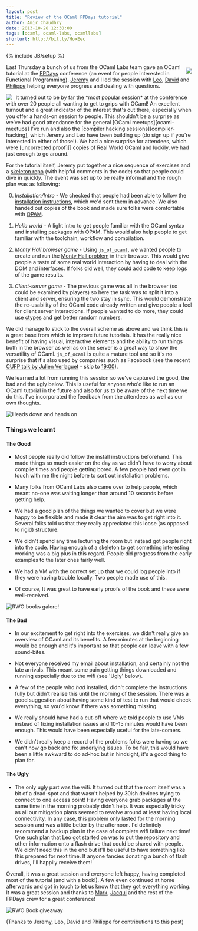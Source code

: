 ```yaml
---
layout: post
title: "Review of the OCaml FPDays tutorial"
author: Amir Chaudhry
date: 2013-10-28 12:30:00
tags: [ocaml, ocaml-labs, ocamllabs]
shorturl: http://bit.ly/HoxEec
---
```

{% include JB/setup %}

<a href="http://fpdays.net/2013/sessions/index.php?session=24"><img style="float: right; margin-top: 10px; margin-left: 10px" src="{{BASE_PATH}}/images/web/fpdays-logo.png"></a>
Last Thursday a bunch of us from the OCaml Labs team gave an OCaml tutorial 
at the [FPDays][] conference (an event for people interested in Functional 
Programming).  [Jeremy][] and I led the session with [Leo][], [David][] and 
[Philippe][] helping everyone progress and dealing with questions.

<img style="float: left; margin-right: 10px" src="{{BASE_PATH}}/images/fpdays2013/fpdays2013-01.jpg">
It turned out to be by far the *most popular session* at the conference with 
over 20 people all wanting to get to grips with OCaml!  An excellent turnout 
and a great indicator of the interest that's out there, especially when you 
offer a hands-on session to people.  This shouldn't be a surprise as we've 
had good attendance for the general [OCaml meetups][ocaml-meetups] I've run 
and also the [compiler hacking sessions][compiler-hacking], which Jeremy and 
Leo have been building up (do sign up if you're interested in either of 
those!).  We had a nice surprise for attendees, which were 
[uncorrected proof][] copies of Real World OCaml and luckily, we had just 
enough to go around.

For the tutorial itself, Jeremy put together a nice sequence of exercises 
and a [skeleton repo][] (with helpful comments in the code) so that people 
could dive in quickly.  The event was set up to be really informal and the 
rough plan was as following:


0. *Installation/Intro* - We checked that people had been able to follow the 
[installation instructions][install-info], which we'd sent them in advance. 
We also handed out copies of the book and made sure folks were comfortable 
with [OPAM][].

1. *Hello world* - A light intro to get people familiar with the OCaml 
syntax and installing packages with OPAM. This would also help people to get 
familiar with the toolchain, workflow and compilation.  

2. *Monty Hall browser game* - Using [`js_of_ocaml`][js-ocaml], we wanted 
people to create and run the [Monty Hall problem][monty-hall] in their 
browser.  This would give people a taste of some real world interaction by 
having to deal with the DOM and interfaces.  If folks did well, they could 
add code to keep logs of the game results.

3. *Client-server game* - The previous game was all in the browser (so could 
be examined by players) so here the task was to split it into a client and 
server, ensuring the two stay in sync.  This would demonstrate the 
re-usability of the OCaml code already written and give people a feel for 
client server interactions. If people wanted to do more, they could use 
[ctypes][] and get better random numbers.  

We did manage to stick to the overall scheme as above and we think this is a 
great base from which to improve future tutorials.  It has the really nice 
benefit of having visual, interactive elements and the ability to run things 
both in the browser as well as on the server is a great way to show the 
versatility of OCaml.  `js_of_ocaml` is quite a mature tool and so it's 
no surprise that it's also used by companies such as Facebook (see the recent 
[CUFP talk by Julien Verlaguet][fb-ocaml-cufp] - skip to [19:00][]).  

We learned a lot from running this session so we've captured the good, the 
bad and the ugly below.  This is useful for anyone who'd like to run an 
OCaml tutorial in the future and also for us to be aware of the next 
time we do this.  I've incorporated the feedback from the attendees as well 
as our own thoughts.

![Heads down and hands on]({{BASE_PATH}}/images/fpdays2013/fpdays2013-03.jpg)

### Things we learnt

#### The Good

* Most people really did follow the install instructions beforehand. This 
made things so much easier on the day as we didn't have to worry about 
compile times and people getting bored.  A few people had even got in touch 
with me the night before to sort out installation problems.  

* Many folks from OCaml Labs also came over to help people, which meant 
no-one was waiting longer than around 10 seconds before getting help.  

* We had a good plan of the things we wanted to cover but we were happy to 
be flexible and made it clear the aim was to get right into it.  Several 
folks told us that they really appreciated this loose (as opposed to rigid) 
structure.  

* We didn't spend any time lecturing the room but instead got people right 
into the code.  Having enough of a skeleton to get something interesting 
working was a big plus in this regard. People did progress from the early 
examples to the later ones fairly well.

* We had a VM with the correct set up that we could log people into if they 
were having trouble locally.  Two people made use of this.

* Of course, It was great to have early proofs of the book and these were 
well-received.

![RWO books galore!]({{BASE_PATH}}/images/fpdays2013/fpdays2013-02.jpg)

#### The Bad

* In our excitement to get right into the exercises, we didn't really give 
an overview of OCaml and its benefits.  A few minutes at the beginning would 
be enough and it's important so that people can leave with a few sound-bites.

* Not everyone received my email about installation, and certainly not the 
late arrivals.  This meant some pain getting things downloaded and running 
especially due to the wifi (see 'Ugly' below).  

* A few of the people who *had* installed, didn't complete the instructions 
fully but didn't realise this until the morning of the session.  There was a good 
suggestion about having some kind of test to run that would check 
everything, so you'd know if there was something missing.

* We really should have had a cut-off where we told people to use VMs 
instead of fixing installation issues and 10-15 minutes would have been 
enough.  This would have been especially useful for the late-comers.

* We didn't really keep a record of the problems folks were having so we 
can't now go back and fix underlying issues.  To be fair, this would have 
been a little awkward to do ad-hoc but in hindsight, it's a good thing to 
plan for.

#### The Ugly

* The only ugly part was the wifi.  It turned out that the room itself was a 
bit of a dead-spot and that wasn't helped by 30ish devices trying to connect 
to one access point!  Having everyone grab packages at the same time in the 
morning probably didn't help.  It was especially tricky as all our 
mitigation plans seemed to revolve around at least having local connectivity.
In any case, this problem only lasted for the morning session and was a 
little better by the afternoon.  I'd definitely recommend a backup plan in 
the case of complete wifi failure next time!  One such plan that Leo got 
started on was to put the repository and other information onto a flash 
drive that could be shared with people.  We didn't need this in the end but 
it'll be useful to have something like this prepared for next time.  If 
anyone fancies donating a bunch of flash drives, I'll happily receive them!

Overall, it was a great session and everyone left happy, having completed 
most of the tutorial (and with a book!).  A few even continued at home 
afterwards and [got in touch][clegg-tweet] to let us know that they got 
everything working.
It was a great session and thanks to [Mark][], [Jacqui][] and the rest of 
the FPDays crew for a great conference!

![RWO Book giveaway]({{BASE_PATH}}/images/fpdays2013/fpdays2013-04.jpg)


(Thanks to Jeremy, Leo, David and Philippe for contributions to this post)


[FPDays]: http://fpdays.net/2013/sessions/index.php?session=24
[Jeremy]: https://github.com/yallop
[Leo]: http://www.lpw25.net
[David]: https://github.com/dsheets
[Philippe]: http://philippewang.info/CL/
[skeleton repo]: https://github.com/ocamllabs/fpdays-skeleton
[install-info]: http://amirchaudhry.com/fpdays-ocaml-session/
[ocaml-meetups]: http://www.meetup.com/Cambridge-NonDysFunctional-Programmers/
[compiler-hacking]: http://ocamllabs.github.io/compiler-hacking/2013/09/17/compiler-hacking-july-2013.html
[uncorrected proof]: http://en.wikipedia.org/wiki/Galley_proof
[js-ocaml]: http://ocsigen.org/js_of_ocaml/
[monty-hall]: http://en.wikipedia.org/wiki/Monty_Hall_problem
[ctypes]: http://opam.ocaml.org/pkg/ctypes/0.1.1/
[fb-ocaml-cufp]: http://www.youtube.com/watch?v=gKWNjFagR9k
[19:00]: http://www.youtube.com/watch?feature=player_detailpage&v=gKWNjFagR9k#t=1149
[Mark]: https://twitter.com/MarkDalgarno
[Jacqui]: https://twitter.com/JacquiDDavidson
[OPAM]: http://opam.ocaml.org
[clegg-tweet]: https://twitter.com/richardclegg/status/393458073052139520
